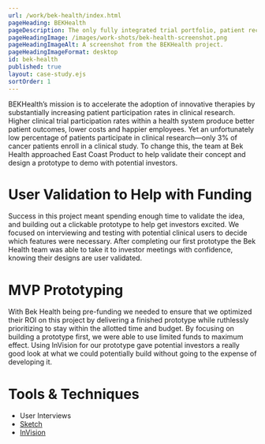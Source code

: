 ```yaml
---
url: /work/bek-health/index.html
pageHeading: BEKHealth
pageDescription: The only fully integrated trial portfolio, patient recruitment and analytics solution
pageHeadingImage: /images/work-shots/bek-health-screenshot.png
pageHeadingImageAlt: A screenshot from the BEKHealth project.
pageHeadingImageFormat: desktop
id: bek-health
published: true
layout: case-study.ejs
sortOrder: 1
---
```


<p class="paragraph--major">BEKHealth’s mission is to accelerate the adoption of innovative therapies by substantially increasing patient participation rates in clinical research. Higher clinical trial participation rates within a health system produce better patient outcomes, lower costs and happier employees. Yet an unfortunately low percentage of patients participate in clinical research&mdash;only 3% of cancer patients enroll in a clinical study. To change this, the team at Bek Health approached East Coast Product to help validate their concept and design a prototype to demo with potential investors.</p>

<h1 class="text-heading-one">User Validation to Help with Funding</h1>

<p>Success in this project meant spending enough time to validate the idea, and building out a clickable prototype to help get investors excited. We focused on interviewing and testing with potential clinical users to decide which features were necessary. After completing our first prototype the Bek Health team was able to take it to investor meetings with confidence, knowing their designs are user validated.</p>

<h1 class="text-heading-one">MVP Prototyping</h1>

<p>With Bek Health being pre-funding we needed to ensure that we optimized their ROI on this project by delivering a finished prototype while ruthlessly prioritizing to stay within the allotted time and budget. By focusing on building a prototype first, we were able to use limited funds to maximum effect. Using InVision for our prototype gave potential investors a really good look at what we could potentially build without going to the expense of developing it.</p>

<h1 class="text-heading-one">Tools &amp; Techniques</h1>

<ul>
  <li>User Interviews</li>
  <li><a href="https://www.sketchapp.com/">Sketch</a></li>
  <li><a href="https://www.invisionapp.com/">InVision</a></li>
</ul>
